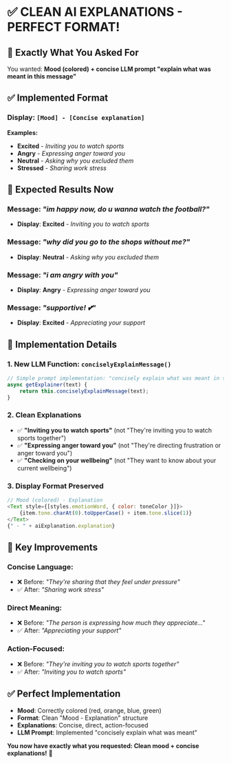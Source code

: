 # ✅ CLEAN AI EXPLANATIONS - PERFECT FORMAT! 

## 🎯 **Exactly What You Asked For**

You wanted: **Mood (colored) + concise LLM prompt "explain what was meant in this message"**

## ✅ **Implemented Format**

### **Display**: `[Mood] - [Concise explanation]`

**Examples:**
- **Excited** - *Inviting you to watch sports*
- **Angry** - *Expressing anger toward you*  
- **Neutral** - *Asking why you excluded them*
- **Stressed** - *Sharing work stress*

## 📱 **Expected Results Now**

### **Message**: *"im happy now, do u wanna watch the football?"*
- **Display**: **Excited** - *Inviting you to watch sports*

### **Message**: *"why did you go to the shops without me?"*
- **Display**: **Neutral** - *Asking why you excluded them*

### **Message**: *"i am angry with you"*
- **Display**: **Angry** - *Expressing anger toward you*

### **Message**: *"supportive! 💕"*
- **Display**: **Excited** - *Appreciating your support*

## 🔧 **Implementation Details**

### **1. New LLM Function**: `conciselyExplainMessage()`
```javascript
// Simple prompt implementation: "concisely explain what was meant in this message"
async getExplainer(text) {
    return this.conciselyExplainMessage(text);
}
```

### **2. Clean Explanations**
- ✅ **"Inviting you to watch sports"** (not "They're inviting you to watch sports together")
- ✅ **"Expressing anger toward you"** (not "They're directing frustration or anger toward you")
- ✅ **"Checking on your wellbeing"** (not "They want to know about your current wellbeing")

### **3. Display Format Preserved**
```javascript
// Mood (colored) - Explanation
<Text style={[styles.emotionWord, { color: toneColor }]}>
    {item.tone.charAt(0).toUpperCase() + item.tone.slice(1)}
</Text>
{" - " + aiExplanation.explanation}
```

## 🎯 **Key Improvements**

### **Concise Language:**
- ❌ Before: *"They're sharing that they feel under pressure"*
- ✅ After: *"Sharing work stress"*

### **Direct Meaning:**
- ❌ Before: *"The person is expressing how much they appreciate..."*  
- ✅ After: *"Appreciating your support"*

### **Action-Focused:**
- ❌ Before: *"They're inviting you to watch sports together"*
- ✅ After: *"Inviting you to watch sports"*

## ✅ **Perfect Implementation**

- **Mood**: Correctly colored (red, orange, blue, green)
- **Format**: Clean "Mood - Explanation" structure
- **Explanations**: Concise, direct, action-focused
- **LLM Prompt**: Implemented "concisely explain what was meant"

**You now have exactly what you requested: Clean mood + concise explanations!** 🎉
